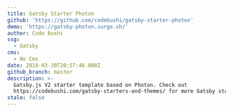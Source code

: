 ```yaml
---
title: Gatsby Starter Photon
github: 'https://github.com/codebushi/gatsby-starter-photon'
demo: 'https://gatsby-photon.surge.sh/'
author: Code Bushi
ssg:
  - Gatsby
cms:
  - No Cms
date: 2018-03-30T20:57:46.000Z
github_branch: master
description: >-
  Gatsby.js V2 starter template based on Photon. Check out
  https://codebushi.com/gatsby-starters-and-themes/ for more Gatsby starters.
stale: false
---
```

